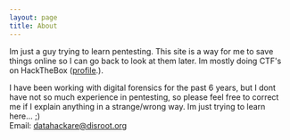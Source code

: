 ```yaml
---
layout: page
title: About
---
```


Im just a guy trying to learn pentesting.
This site is a way for me to save things online so I can go back to look at them later. Im mostly doing CTF's on HackTheBox (<a href="https://app.hackthebox.eu/profile/44591" target="_blank">profile</a>.).



I have been working with digital forensics for the past 6 years, but I dont have not so much experience in pentesting, so please feel free to correct me if I explain anything in a strange/wrong way. Im just trying to learn here... ;)<br />
Email: <a href="mailto:datahackare@disroot.org">datahackare@disroot.org</a>

<script src="https://www.hackthebox.eu/badge/44591"></script>

